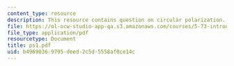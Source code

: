 ```yaml
---
content_type: resource
description: This resource contains question on circular polarization.
file: https://ol-ocw-studio-app-qa.s3.amazonaws.com/courses/5-73-introductory-quantum-mechanics-i-fall-2005/b49690369795deed2c5d5558af0ce14c_ps1.pdf
file_type: application/pdf
resourcetype: Document
title: ps1.pdf
uid: b4969036-9795-deed-2c5d-5558af0ce14c
---
```

